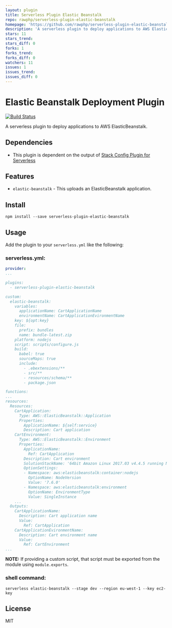 ```yaml
---
layout: plugin
title: Serverless Plugin Elastic Beanstalk
repo: rawphp/serverless-plugin-elastic-beanstalk
homepage: 'https://github.com/rawphp/serverless-plugin-elastic-beanstalk'
description: 'A serverless plugin to deploy applications to AWS ElasticBeanstalk.'
stars: 11
stars_trend: 
stars_diff: 0
forks: 1
forks_trend: 
forks_diff: 0
watchers: 11
issues: 1
issues_trend: 
issues_diff: 0
---
```



# Elastic Beanstalk Deployment Plugin

[![Build Status](https://travis-ci.org/rawphp/serverless-plugin-elastic-beanstalk.svg?branch=master)](https://travis-ci.org/rawphp/serverless-plugin-elastic-beanstalk)

A serverless plugin to deploy applications to AWS ElasticBeanstalk.

## Dependencies

* This plugin is dependent on the output of [Stack Config Plugin for Serverless](https://www.npmjs.com/package/serverless-plugin-stack-config)

## Features

* `elastic-beanstalk` - This uploads an ElasticBeanstalk application.

## Install

```shell
npm install --save serverless-plugin-elastic-beanstalk
```

## Usage

Add the plugin to your `serverless.yml` like the following:

### serverless.yml:

```yaml
provider:
...

plugins:
  - serverless-plugin-elastic-beanstalk

custom:
  elastic-beanstalk:
    variables:
      applicationName: CartApplicationName
      environmentName: CartApplicationEvironmentName
    key: ${opt:key}
    file:
      prefix: bundles
      name: bundle-latest.zip
    platform: nodejs
    script: scripts/configure.js
    build:
      babel: true
      sourceMaps: true
      include:
        - .ebextensions/**
        - src/**
        - resources/schema/**
        - package.json

functions:
...
resources:
  Resources:
    CartApplication:
      Type: AWS::ElasticBeanstalk::Application
      Properties:
        ApplicationName: ${self:service}
        Description: Cart application
    CartEnvironment:
      Type: AWS::ElasticBeanstalk::Environment
      Properties:
        ApplicationName:
          Ref: CartApplication
        Description: Cart environment
        SolutionStackName: '64bit Amazon Linux 2017.03 v4.4.5 running Node.js'
        OptionSettings:
        - Namespace: aws:elasticbeanstalk:container:nodejs
          OptionName: NodeVersion
          Value: '7.6.0'
        - Namespace: aws:elasticbeanstalk:environment
          OptionName: EnvironmentType
          Value: SingleInstance
    ...
  Outputs:
    CartApplicationName:
      Description: Cart application name
      Value:
        Ref: CartApplication
    CartApplicationEvironmentName:
      Description: Cart environment name
      Value:
        Ref: CartEnvironment
...
```

**NOTE:** If providing a custom script, that script must be exported from the module using `module.exports`.

### shell command:

```shell
serverless elastic-beanstalk --stage dev --region eu-west-1 --key ec2-key
```

## License

MIT
